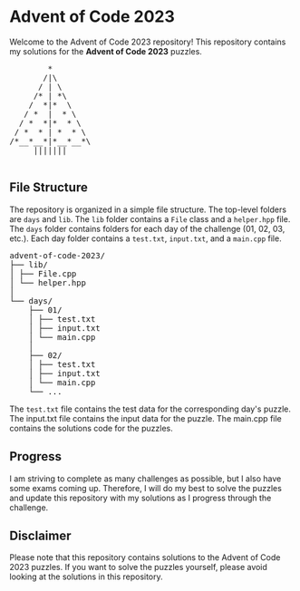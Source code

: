 # Advent of Code 2023

Welcome to the Advent of Code 2023 repository! This repository contains my solutions for the __Advent of Code 2023__ puzzles. 
<pre>
        *
       /|\
      / | \
     /* | *\
    /  *|*  \
   / *  |  * \
  / *  *|*  * \
 / *  * | *  * \
/*__*__*|*__*__*\
     |||||||

</pre>

## File Structure

The repository is organized in a simple file structure. The top-level folders are `days` and `lib`. The `lib` folder contains a `File` class and a `helper.hpp` file. The `days` folder contains folders for each day of the challenge (01, 02, 03, etc.). Each day folder contains a `test.txt`, `input.txt`, and a `main.cpp` file.
<pre>
advent-of-code-2023/ 
├── lib/ 
│ ├── File.cpp 
│ └── helper.hpp 
│
└── days/ 
    ├── 01/ 
    │ ├── test.txt 
    │ ├── input.txt 
    │ └── main.cpp 
    │
    ├── 02/ 
    │ ├── test.txt 
    │ ├── input.txt 
    │ └── main.cpp 
    └── ...
</pre>

The `test.txt` file contains the test data for the corresponding day's puzzle. The input.txt file contains the input data for the puzzle. The main.cpp file contains the solutions code for the puzzles.

## Progress

I am striving to complete as many challenges as possible, but I also have some exams coming up. Therefore, I will do my best to solve the puzzles and update this repository with my solutions as I progress through the challenge.

## Disclaimer

Please note that this repository contains solutions to the Advent of Code 2023 puzzles. If you want to solve the puzzles yourself, please avoid looking at the solutions in this repository.
